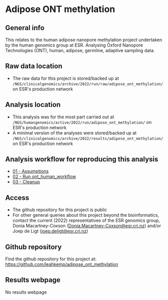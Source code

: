 # Adipose ONT methylation

## General info

This relates to the human adipose nanopore methylation project undertaken by the human genomics group at ESR. Analysing Oxford Nanopore Technologies (ONT), human, adipose, germline, adaptive sampling data.

## Raw data location

- The raw data for this project is stored/backed up at `/NGS/clinicalgenomics/archive/2022/run/raw/adipose_ont_methylation/` on ESR's production network

## Analysis location

- This analysis was for the most part carried out at `/NGS/humangenomics/active/2022/run/adipose_ont_methylation/` on ESR's production network
- A minimal version of the analyses were stored/backed up at `/NGS/clinicalgenomics/archive/2022/results/adipose_ont_methylation/` on ESR's production network

## Analysis workflow for reproducing this analysis

- [01 - Assumptions](https://github.com/leahkemp/adipose_ont_methylation/blob/main/docs/analysis_docs/01_assumptions.md)
- [02 - Run ont_human_workflow](https://github.com/leahkemp/adipose_ont_methylation/blob/main/docs/analysis_docs/02_run_ont_human_workflow.md)
- [03 - Cleanup](https://github.com/leahkemp/adipose_ont_methylation/blob/main/docs/analysis_docs/03_cleanup.md)

## Access

- The github repository for this project is public
- For other general queries about this project beyond the bioinformatics, contact the current (2022) representatives of the ESR genomics group, Donia Macartney-Coxson (Donia.Macartney-Coxson@esr.cri.nz) and/or Joep de Ligt (joep.deligt@esr.cri.nz)

## Github repository

Find the github repository for this project at: https://github.com/leahkemp/adipose_ont_methylation

## Results webpage

No results webpage
